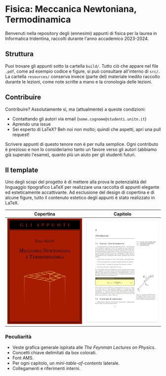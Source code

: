 # Fisica: Meccanica Newtoniana, Termodinamica
Benvenuti nella repository degli (ennesimi) appunti di fisica per la laurea in Informatica tridentina, raccolti durante l'anno accademico 2023-2024.

## Struttura
Puoi trovare gli appunti sotto la cartella ```build/```. Tutto ciò che appare nel file ```.pdf```, come ad esempio codice e figure, si può consultare all'interno di ```src/```. La cartella ```resources/``` conserva invece (parte del) materiale inedito raccolto durante le lezioni, come note scritte a mano e la cronologia delle lezioni.

## Contribuire
Contribuire? Assolutamente sì, ma (attualmente) a queste condizioni:
* Contattando gli autori via email (```nome.cognome@studenti.unitn.it```)
* Aprendo una issue
* Sei esperto di LaTeX? Beh noi non molto; quindi che aspetti, apri una pull request!

Scrivere appunti di questo tenore non è per nulla semplice. Ogni contributo è prezioso e non lo consideriamo tanto un favore verso gli autori (abbiamo già superato l'esame), quanto più un aiuto per gli studenti futuri.

## Il template
Uno degli scopi del progetto è di mettere alla prova le potenzialità del linguaggio tipografico LaTeX per realizzare una raccolta di appunti elegante ed esteticamente accattivante. Ad esclusione del design di copertina e di alcune figure, tutto il contenuto estetico degli appunti è stato realizzato in LaTeX.

Copertina                       | Capitolo
:------------------------------:|:-------------------------:
![cover-demo](./src/cover//graphics/bookcover.jpg)  |  ![chapter-demo](./src/cover//graphics/demo.jpg)

### Peculiarità
* Veste grafica generale ispirata alle _The Feynman Lectures on Physics_.
* Concetti chiave delimitati da box colorati.
* Font AMS.
* Per ogni capitolo, un _mini-table-of-contents_ laterale.
* Collegamenti e riferimenti interni.
